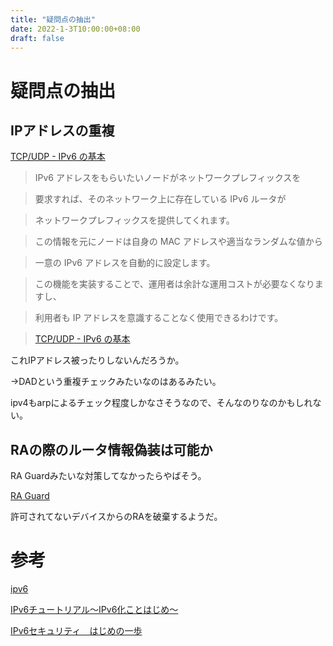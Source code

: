 ```yaml
---
title: "疑問点の抽出"
date: 2022-1-3T10:00:00+08:00
draft: false
---
```

# 疑問点の抽出



## IPアドレスの重複



[TCP/UDP - IPv6 の基本](https://www.itbook.info/study/ipv6.html)



> IPv6 アドレスをもらいたいノードがネットワークプレフィックスを

> 要求すれば、そのネットワーク上に存在している IPv6 ルータが

> ネットワークプレフィックスを提供してくれます。

> この情報を元にノードは自身の MAC アドレスや適当なランダムな値から

> 一意の IPv6 アドレスを自動的に設定します。

> この機能を実装することで、運用者は余計な運用コストが必要なくなりますし、

> 利用者も IP アドレスを意識することなく使用できるわけです。



> [TCP/UDP - IPv6 の基本](https://www.itbook.info/study/ipv6.html)



これIPアドレス被ったりしないんだろうか。



->DADという重複チェックみたいなのはあるみたい。



ipv4もarpによるチェック程度しかなさそうなので、そんなのりなのかもしれない。



## RAの際のルータ情報偽装は可能か



RA Guardみたいな対策してなかったらやばそう。



[RA Guard](https://techdocassets.pluribusnetworks.com/netvisor/nv1_611/CG/SupportforRouterAdvertisementRAG.html)



許可されてないデバイスからのRAを破棄するようだ。



# 参考



[ipv6](https://www.itbook.info/cat/ipv6.html)



[IPv6チュートリアル～IPv6化ことはじめ～](https://www.nic.ad.jp/sc-sendai/program/iwsc-sendai-d1-4.pdf)



[IPv6セキュリティ　はじめの一歩](https://www.slideshare.net/kenjiohira1/ipv6-73333661)
